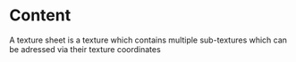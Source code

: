 # Content
A texture sheet is a texture which contains multiple sub-textures which can be adressed via their texture coordinates